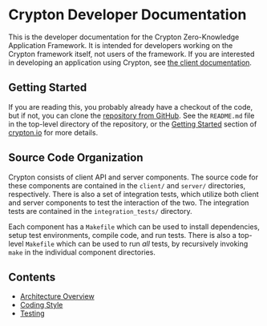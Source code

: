 # Crypton Developer Documentation

This is the developer documentation for the Crypton Zero-Knowledge Application
Framework.  It is intended for developers working on the Crypton framework
itself, not users of the framework.  If you are interested in developing an
application using Crypton, see [the client documentation][1].


## Getting Started

If you are reading this, you probably already have a checkout of the code, but
if not, you can clone the [repository from GitHub][2].  See the `README.md`
file in the top-level directory of the repository, or the [Getting Started][3]
section of [crypton.io][] for more details.


## Source Code Organization

Crypton consists of client API and server components.  The source code for
these components are contained in the `client/` and `server/` directories,
respectively.  There is also a set of integration tests, which utilize both
client and server components to test the interaction of the two.  The
integration tests are contained in the `integration_tests/` directory.

Each component has a `Makefile` which can be used to install dependencies,
setup test environments, compile code, and run tests.  There is also a
top-level `Makefile` which can be used to run *all* tests, by recursively
invoking `make` in the individual component directories.

## Contents

* [Architecture Overview][]
* [Coding Style][]
* [Testing][]


[1]: ../client/doc/api.md
[2]: https://github.com/SpiderOak/crypton
[3]: https://crypton.io/getting-started

[crypton.io]: https://crypton.io/
[architecture overview]: architecture.markdown
[coding style]: style.markdown
[testing]: testing.markdown
